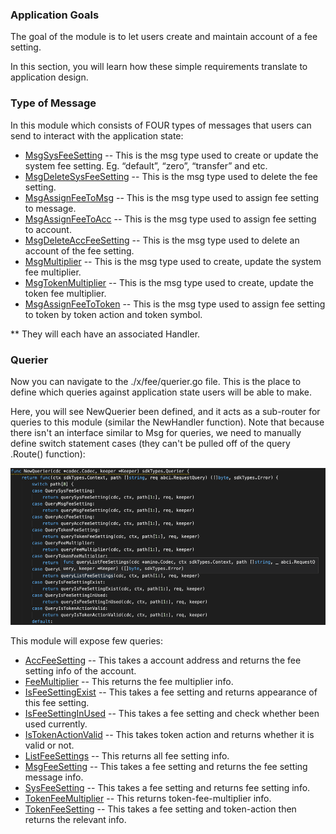 ### Application Goals

The goal of the module is to let users create and maintain account of a fee setting. 

In this section, you will learn how these simple requirements translate to application design.

### Type of Message

In this module which consists of FOUR types of messages that users 
can send to interact with the application state: 

* [MsgSysFeeSetting](msgtype/SysFeeSetting.md "MsgSysFeeSetting") -- This is the msg type used to create or update the system fee setting. Eg. “default”, “zero”, “transfer” and etc.  
* [MsgDeleteSysFeeSetting](msgtype/DeleteSysFeeSetting.md "MsgDeleteSysFeeSetting") -- This is the msg type used to delete the fee setting. 
* [MsgAssignFeeToMsg](msgtype/AssignFeeToMsg.md "MsgAssignFeeToMsg") -- This is the msg type used to assign fee setting to message.
* [MsgAssignFeeToAcc](msgtype/AssignFeeToAcc.md "MsgAssignFeeToAcc") -- This is the msg type used to assign fee setting to account.  
* [MsgDeleteAccFeeSetting](msgtype/DeleteAccFeeSetting.md "MsgDeleteAccFeeSetting") -- This is the msg type used to delete an account of the fee setting. 
* [MsgMultiplier](msgtype/Multiplier.md "MsgMultiplier") -- This is the msg type used to create, update the system fee multiplier. 
* [MsgTokenMultiplier](msgtype/TokenMultiplier.md "MsgTokenMultiplier") -- This is the msg type used to create, update the token fee multiplier.
* [MsgAssignFeeToToken](msgtype/AssignFeeToToken.md "MsgAssignFeeToToken") -- This is the msg type used to assign fee setting to token by token action and token symbol.


** They will each have an associated Handler.


### Querier

Now you can navigate to the ./x/fee/querier.go file. 
This is the place to define which queries against application state users will be able to make. 
 
Here, you will see NewQuerier been defined, and it acts as a sub-router for queries to this module (similar the NewHandler function). Note that because there isn't an interface similar to Msg for queries, we need to manually define switch statement cases (they can't be pulled off of the query .Route() function):

![Image-1](pic/QuerierFee.png)


This module will expose few queries:

* [AccFeeSetting](querier/AccFeeSetting.md "AccFeeSetting") -- This takes a account address and returns the fee setting info of the account.
* [FeeMultiplier](querier/FeeMultiplier.md "FeeMultiplier") -- This returns the fee multiplier info.
* [IsFeeSettingExist](querier/IsFeeSettingExist.md "IsFeeSettingExist") -- This takes a fee setting and returns appearance of this fee setting.
* [IsFeeSettingInUsed](querier/IsFeeSettingInUsed.md "IsFeeSettingInUsed") -- This takes a fee setting and 
check whether been used currently.
* [IsTokenActionValid](querier/IsTokenActionValid.md "IsTokenActionValid") -- This takes token action and returns whether it is valid or not.
* [ListFeeSettings](querier/ListFeeSettings.md "ListFeeSettings") -- This returns all fee setting info.
* [MsgFeeSetting](querier/MsgFeeSetting.md "MsgFeeSetting") -- This takes a fee setting and returns the fee setting message info.
* [SysFeeSetting](querier/SysFeeSetting.md "SysFeeSetting") -- This takes a fee setting and returns fee setting info.
* [TokenFeeMultiplier](querier/TokenFeeMultiplier.md "TokenFeeMultiplier") -- This returns token-fee-multiplier info.
* [TokenFeeSetting](querier/TokenFeeSetting.md "TokenFeeSetting") -- This takes a fee setting and token-action then returns the relevant info.
